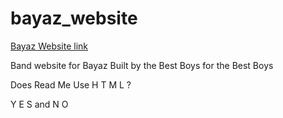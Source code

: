# bayaz_website

[Bayaz Website link](https://bayazband.com/)

Band website for Bayaz
Built by the Best Boys for the Best Boys

<p>Does  Read  Me  Use  H T M L ?</p>


<p>Y E S and N O</p>
